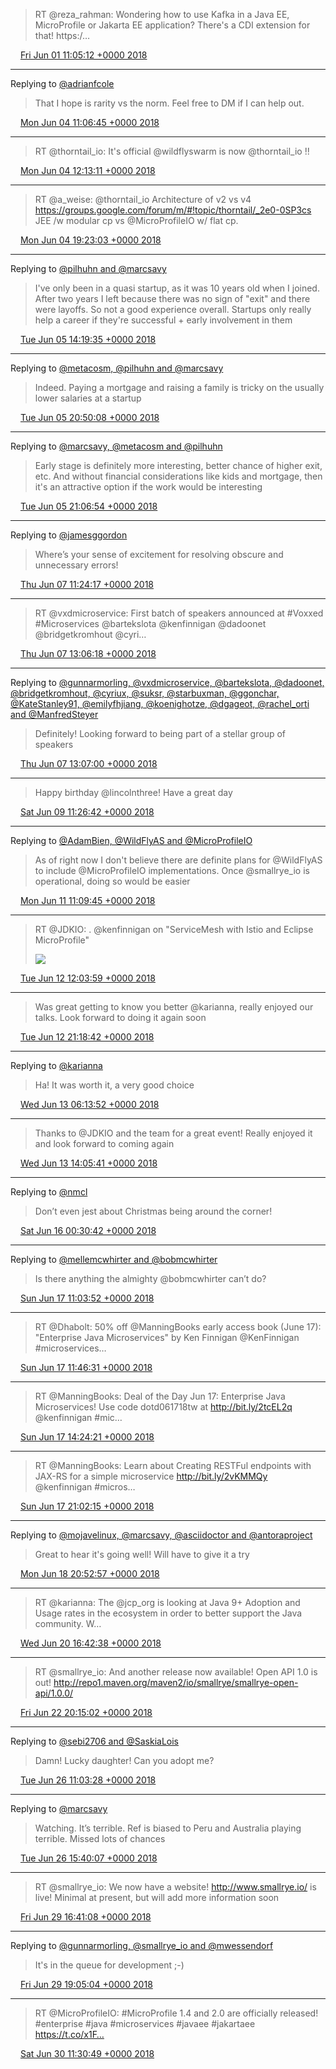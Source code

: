 > RT @reza_rahman: Wondering how to use Kafka in a Java EE, MicroProfile or Jakarta EE application? There's a CDI extension for that! https:/…

<img src="/images/twitter/media/tweet.ico" width="12" /> [Fri Jun 01 11:05:12 +0000 2018](https://twitter.com/kenfinnigan/status/1002506344446988290)

----

Replying to [@adrianfcole](https://twitter.com/@adrianfcole/status/1003570580409290752)

> That I hope is rarity vs the norm. Feel free to DM if I can help out.

<img src="/images/twitter/media/tweet.ico" width="12" /> [Mon Jun 04 11:06:45 +0000 2018](https://twitter.com/kenfinnigan/status/1003593896222429185)

----

> RT @thorntail_io: It's official @wildflyswarm is now @thorntail_io !!

<img src="/images/twitter/media/tweet.ico" width="12" /> [Mon Jun 04 12:13:11 +0000 2018](https://twitter.com/kenfinnigan/status/1003610613980033024)

----

> RT @a_weise: @thorntail_io Architecture of v2 vs v4  https://groups.google.com/forum/m/#!topic/thorntail/_2e0-0SP3cs JEE /w modular cp vs @MicroProfileIO w/ flat cp.

<img src="/images/twitter/media/tweet.ico" width="12" /> [Mon Jun 04 19:23:03 +0000 2018](https://twitter.com/kenfinnigan/status/1003718794244698112)

----

Replying to [@pilhuhn and @marcsavy](https://twitter.com/pilhuhn/status/1004004221635715072)

> I've only been in a quasi startup, as it was 10 years old when I joined. After two years I left because there was no sign of "exit" and there were layoffs. So not a good experience overall. Startups only really help a career if they're successful + early involvement in them

<img src="/images/twitter/media/tweet.ico" width="12" /> [Tue Jun 05 14:19:35 +0000 2018](https://twitter.com/kenfinnigan/status/1004004813561057281)

----

Replying to [@metacosm, @pilhuhn and @marcsavy](https://twitter.com/metacosm/status/1004102813574729729)

> Indeed. Paying a mortgage and raising a family is tricky on the usually lower salaries at a startup

<img src="/images/twitter/media/tweet.ico" width="12" /> [Tue Jun 05 20:50:08 +0000 2018](https://twitter.com/kenfinnigan/status/1004103099676610560)

----

Replying to [@marcsavy, @metacosm and @pilhuhn](https://twitter.com/marcsavy/status/1004106879797284864)

> Early stage is definitely more interesting, better chance of higher exit, etc. And without financial considerations like kids and mortgage, then it's an attractive option if the work would be interesting

<img src="/images/twitter/media/tweet.ico" width="12" /> [Tue Jun 05 21:06:54 +0000 2018](https://twitter.com/kenfinnigan/status/1004107319297310720)

----

Replying to [@jamesggordon](https://twitter.com/jamesggordon/status/1004610397356224512)

> Where’s your sense of excitement for resolving obscure and unnecessary errors!

<img src="/images/twitter/media/tweet.ico" width="12" /> [Thu Jun 07 11:24:17 +0000 2018](https://twitter.com/kenfinnigan/status/1004685474290692097)

----

> RT @vxdmicroservice: First batch of speakers announced at #Voxxed #Microservices @bartekslota @kenfinnigan @dadoonet @bridgetkromhout @cyri…

<img src="/images/twitter/media/tweet.ico" width="12" /> [Thu Jun 07 13:06:18 +0000 2018](https://twitter.com/kenfinnigan/status/1004711145809248256)

----

Replying to [@gunnarmorling, @vxdmicroservice, @bartekslota, @dadoonet, @bridgetkromhout, @cyriux, @suksr, @starbuxman, @ggonchar, @KateStanley91, @emilyfhjiang, @koenighotze, @dgageot, @rachel_orti and @ManfredSteyer](https://twitter.com/gunnarmorling/status/1004710862920220672)

> Definitely! Looking forward to being part of a stellar group of speakers

<img src="/images/twitter/media/tweet.ico" width="12" /> [Thu Jun 07 13:07:00 +0000 2018](https://twitter.com/kenfinnigan/status/1004711322104291328)

----

> Happy birthday @lincolnthree! Have a great day

<img src="/images/twitter/media/tweet.ico" width="12" /> [Sat Jun 09 11:26:42 +0000 2018](https://twitter.com/kenfinnigan/status/1005410856698597377)

----

Replying to [@AdamBien, @WildFlyAS and @MicroProfileIO](https://twitter.com/AdamBien/status/1006106551529148417)

> As of right now I don't believe there are definite plans for @WildFlyAS to include @MicroProfileIO implementations. Once @smallrye_io is operational, doing so would be easier

<img src="/images/twitter/media/tweet.ico" width="12" /> [Mon Jun 11 11:09:45 +0000 2018](https://twitter.com/kenfinnigan/status/1006131368466763777)

----

> RT @JDKIO: . @kenfinnigan on "ServiceMesh with Istio and Eclipse MicroProfile" 
> 
> ![](/images/twitter/media/1006507404559880192-DffHNtnWsAAmMyO.jpg)

<img src="/images/twitter/media/tweet.ico" width="12" /> [Tue Jun 12 12:03:59 +0000 2018](https://twitter.com/kenfinnigan/status/1006507404559880192)

----

> Was great getting to know you better @karianna, really enjoyed our talks. Look forward to doing it again soon

<img src="/images/twitter/media/tweet.ico" width="12" /> [Tue Jun 12 21:18:42 +0000 2018](https://twitter.com/kenfinnigan/status/1006647002069962754)

----

Replying to [@karianna](https://twitter.com/karianna/status/1006657403641913344)

> Ha! It was worth it, a very good choice

<img src="/images/twitter/media/tweet.ico" width="12" /> [Wed Jun 13 06:13:52 +0000 2018](https://twitter.com/kenfinnigan/status/1006781681913729031)

----

> Thanks to @JDKIO and the team for a great event! Really enjoyed it and look forward to coming again

<img src="/images/twitter/media/tweet.ico" width="12" /> [Wed Jun 13 14:05:41 +0000 2018](https://twitter.com/kenfinnigan/status/1006900416787824641)

----

Replying to [@nmcl](https://twitter.com/nmcl/status/1007682908453244928)

> Don’t even jest about Christmas being around the corner!

<img src="/images/twitter/media/tweet.ico" width="12" /> [Sat Jun 16 00:30:42 +0000 2018](https://twitter.com/kenfinnigan/status/1007782484631805963)

----

Replying to [@mellemcwhirter and @bobmcwhirter](https://twitter.com/mellemcwhirter/status/1008121319190401025)

> Is there anything the almighty @bobmcwhirter  can’t do?

<img src="/images/twitter/media/tweet.ico" width="12" /> [Sun Jun 17 11:03:52 +0000 2018](https://twitter.com/kenfinnigan/status/1008304212269260800)

----

> RT @Dhabolt: 50% off @ManningBooks early access book (June 17): "Enterprise Java Microservices" by Ken Finnigan @KenFinnigan #microservices…

<img src="/images/twitter/media/tweet.ico" width="12" /> [Sun Jun 17 11:46:31 +0000 2018](https://twitter.com/kenfinnigan/status/1008314945212223489)

----

> RT @ManningBooks: Deal of the Day Jun 17: Enterprise Java Microservices! Use code dotd061718tw at http://bit.ly/2tcEL2q @kenfinnigan #mic…

<img src="/images/twitter/media/tweet.ico" width="12" /> [Sun Jun 17 14:24:21 +0000 2018](https://twitter.com/kenfinnigan/status/1008354668127379456)

----

> RT @ManningBooks: Learn about Creating RESTFul endpoints with JAX-RS for a simple microservice http://bit.ly/2vKMMQy @kenfinnigan #micros…

<img src="/images/twitter/media/tweet.ico" width="12" /> [Sun Jun 17 21:02:15 +0000 2018](https://twitter.com/kenfinnigan/status/1008454802676813824)

----

Replying to [@mojavelinux, @marcsavy, @asciidoctor and @antoraproject](https://twitter.com/mojavelinux/status/1008814713419919360)

> Great to hear it's going well! Will have to give it a try

<img src="/images/twitter/media/tweet.ico" width="12" /> [Mon Jun 18 20:52:57 +0000 2018](https://twitter.com/kenfinnigan/status/1008814847616868352)

----

> RT @karianna: The @jcp_org is looking at Java 9+ Adoption and Usage rates in the ecosystem in order to better support the Java community. W…

<img src="/images/twitter/media/tweet.ico" width="12" /> [Wed Jun 20 16:42:38 +0000 2018](https://twitter.com/kenfinnigan/status/1009476629578514434)

----

> RT @smallrye_io: And another release now available! Open API 1.0 is out! http://repo1.maven.org/maven2/io/smallrye/smallrye-open-api/1.0.0/

<img src="/images/twitter/media/tweet.ico" width="12" /> [Fri Jun 22 20:15:02 +0000 2018](https://twitter.com/kenfinnigan/status/1010254860132978689)

----

Replying to [@sebi2706 and @SaskiaLois](https://twitter.com/sebi2706/status/1011563073927344130)

> Damn! Lucky daughter! Can you adopt me?

<img src="/images/twitter/media/tweet.ico" width="12" /> [Tue Jun 26 11:03:28 +0000 2018](https://twitter.com/kenfinnigan/status/1011565603340111872)

----

Replying to [@marcsavy](https://twitter.com/marcsavy/status/1011634759557156866)

> Watching. It’s terrible. Ref is biased to Peru and Australia playing terrible. Missed lots of chances

<img src="/images/twitter/media/tweet.ico" width="12" /> [Tue Jun 26 15:40:07 +0000 2018](https://twitter.com/kenfinnigan/status/1011635225082978304)

----

> RT @smallrye_io: We now have a website! http://www.smallrye.io/ is live! Minimal at present, but will add more information soon

<img src="/images/twitter/media/tweet.ico" width="12" /> [Fri Jun 29 16:41:08 +0000 2018](https://twitter.com/kenfinnigan/status/1012737745255624704)

----

Replying to [@gunnarmorling, @smallrye_io and @mwessendorf](https://twitter.com/gunnarmorling/status/1012773475734474752)

> It's in the queue for development ;-)

<img src="/images/twitter/media/tweet.ico" width="12" /> [Fri Jun 29 19:05:04 +0000 2018](https://twitter.com/kenfinnigan/status/1012773967453655041)

----

> RT @MicroProfileIO: #MicroProfile 1.4 and 2.0 are officially released! #enterprise #java #microservices #javaee #jakartaee
> https://t.co/x1F…

<img src="/images/twitter/media/tweet.ico" width="12" /> [Sat Jun 30 11:30:49 +0000 2018](https://twitter.com/kenfinnigan/status/1013022036250284032)